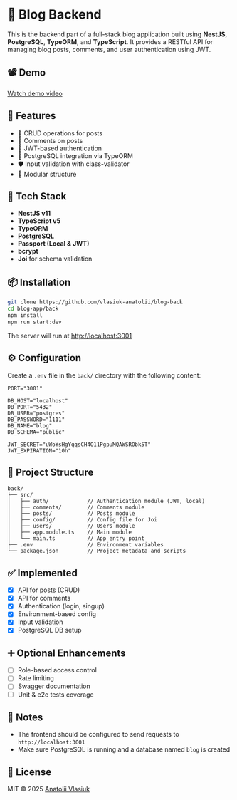 # 🧠 Blog Backend

This is the backend part of a full-stack blog application built using **NestJS**, **PostgreSQL**, **TypeORM**, and **TypeScript**. It provides a RESTful API for managing blog posts, comments, and user authentication using JWT.

## 📽️ Demo

[Watch demo video](https://www.loom.com/share/98375a90e2e04f7299d248bcc2dc1445?sid=3c083be6-1c94-46b2-905f-590d0c237a2b)

## 🚀 Features

* 📄 CRUD operations for posts
* 💬 Comments on posts
* 🔐 JWT-based authentication
* 📁 PostgreSQL integration via TypeORM
* 🛡️ Input validation with class-validator
* 🧩 Modular structure

## 🧰 Tech Stack

* **NestJS v11**
* **TypeScript v5**
* **TypeORM**
* **PostgreSQL**
* **Passport (Local & JWT)**
* **bcrypt**
* **Joi** for schema validation

## 📦 Installation

```bash
git clone https://github.com/vlasiuk-anatolii/blog-back
cd blog-app/back
npm install
npm run start:dev
```

The server will run at [http://localhost:3001](http://localhost:3001)

## ⚙️ Configuration

Create a `.env` file in the `back/` directory with the following content:

```env
PORT="3001"

DB_HOST="localhost"
DB_PORT="5432"
DB_USER="postgres"
DB_PASSWORD="1111"
DB_NAME="blog"
DB_SCHEMA="public"

JWT_SECRET="uWoYsHgYqqsCH4O11PgpuMQAWSRObk5T"
JWT_EXPIRATION="10h"
```

## 📁 Project Structure

```
back/
├── src/
│   ├── auth/            // Authentication module (JWT, local)
│   ├── comments/        // Comments module
│   ├── posts/           // Posts module
│   ├── config/          // Config file for Joi
│   ├── users/           // Users module
│   ├── app.module.ts    // Main module
│   └── main.ts          // App entry point
├── .env                 // Environment variables
└── package.json         // Project metadata and scripts
```

## ✅ Implemented

* [x] API for posts (CRUD)
* [x] API for comments
* [x] Authentication (login, singup)
* [x] Environment-based config
* [x] Input validation
* [x] PostgreSQL DB setup

## ➕ Optional Enhancements

* [ ] Role-based access control
* [ ] Rate limiting
* [ ] Swagger documentation
* [ ] Unit & e2e tests coverage

## 📝 Notes

* The frontend should be configured to send requests to `http://localhost:3001`
* Make sure PostgreSQL is running and a database named `blog` is created

## 📄 License

MIT © 2025 [Anatolii Vlasiuk](https://github.com/vlasiuk-anatolii)
